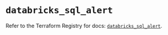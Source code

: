 # `databricks_sql_alert`

Refer to the Terraform Registry for docs: [`databricks_sql_alert`](https://registry.terraform.io/providers/databricks/databricks/1.56.0/docs/resources/sql_alert).
